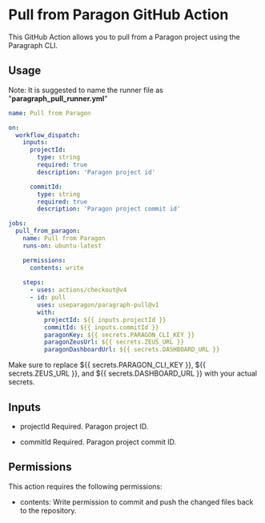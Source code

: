 # Pull from Paragon GitHub Action

This GitHub Action allows you to pull from a Paragon project using the Paragraph CLI.

## Usage
Note: It is suggested to name the runner file as "**paragraph_pull_runner.yml**"

```yaml
name: Pull from Paragon

on: 
  workflow_dispatch:
    inputs:
      projectId:
        type: string
        required: true
        description: 'Paragon project id'

      commitId:
        type: string
        required: true
        description: 'Paragon project commit id'

jobs:
  pull_from_paragon:
    name: Pull from Paragon
    runs-on: ubuntu-latest

    permissions:
      contents: write
      
    steps:
      - uses: actions/checkout@v4
      - id: pull
        uses: useparagon/paragraph-pull@v1
        with:
          projectId: ${{ inputs.projectId }}
          commitId: ${{ inputs.commitId }}
          paragonKey: ${{ secrets.PARAGON_CLI_KEY }}
          paragonZeusUrl: ${{ secrets.ZEUS_URL }}
          paragonDashboardUrl: ${{ secrets.DASHBOARD_URL }}
```

Make sure to replace ${{ secrets.PARAGON_CLI_KEY }}, ${{ secrets.ZEUS_URL }}, and ${{ secrets.DASHBOARD_URL }} with your actual secrets.

## Inputs
- projectId
Required. Paragon project ID.

- commitId
Required. Paragon project commit ID.

## Permissions
This action requires the following permissions:

- contents: Write permission to commit and push the changed files back to the repository.
